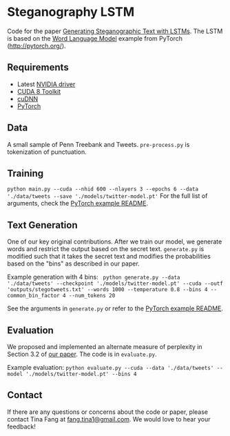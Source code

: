 # Steganography LSTM

Code for the paper [Generating Steganographic Text with LSTMs](https://arxiv.org/abs/1705.10742). The LSTM is based on the [Word Language Model](https://github.com/pytorch/examples/tree/master/word_language_model) example from PyTorch (http://pytorch.org/).

## Requirements

- Latest [NVIDIA driver](http://www.nvidia.com/Download/index.aspx)
- [CUDA 8 Toolkit](https://developer.nvidia.com/cuda-toolkit)
- [cuDNN](https://developer.nvidia.com/cudnn)
- [PyTorch](https://github.com/pytorch/pytorch#installation)

## Data
A small sample of Penn Treebank and Tweets. `pre-process.py` is tokenization of punctuation.

## Training
`python main.py --cuda --nhid 600 --nlayers 3 --epochs 6 --data './data/tweets --save './models/twitter-model.pt'`
For the full list of arguments, check the [PyTorch example README](https://github.com/pytorch/examples/tree/master/word_language_model).

## Text Generation
One of our key original contributions. After we train our model, we generate words and restrict the output based on the secret text. `generate.py` is modified such that it takes the secret text and modifies the probabilities based on the "bins" as described in our paper.

Example generation with 4 bins: 
` python generate.py --data './data/tweets' --checkpoint './models/twitter-model.pt' --cuda --outf 'outputs/stegotweets.txt' --words 1000 --temperature 0.8 --bins 4 --common_bin_factor 4 --num_tokens 20`

See the arguments in `generate.py` or refer to the [PyTorch example README](https://github.com/pytorch/examples/tree/master/word_language_model).

## Evaluation
We proposed and implemented an alternate measure of perplexity in Section 3.2 of [our paper](https://arxiv.org/abs/1705.10742). The code is in `evaluate.py`.

Example evaluation: `python evaluate.py --cuda --data './data/tweets' --model './models/twitter-model.pt' --bins 4`

## Contact
If there are any questions or concerns about the code or paper, please contact Tina Fang at fang.tina1@gmail.com. We would love to hear your feedback!
